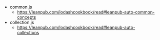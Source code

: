 
- common.js
  - https://leanpub.com/lodashcookbook/read#leanpub-auto-common-concepts
- collection.js
  - https://leanpub.com/lodashcookbook/read#leanpub-auto-collections
